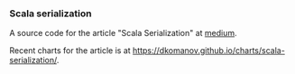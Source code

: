 ### Scala serialization

A source code for the article "Scala Serialization" at [medium](https://medium.com/@dkomanov/scala-serialization-419d175c888a).

Recent charts for the article is at https://dkomanov.github.io/charts/scala-serialization/.
